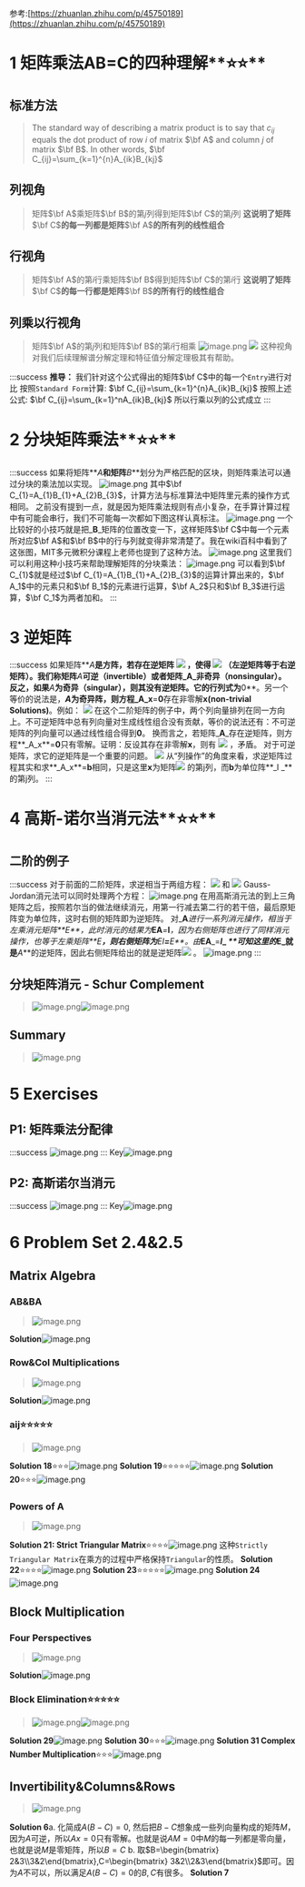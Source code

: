 参考:[https://zhuanlan.zhihu.com/p/45750189](https://zhuanlan.zhihu.com/p/45750189)
# 1 矩阵乘法AB=C的四种理解**⭐⭐**
## 标准方法
>  The standard way of describing a matrix product is to say that $c_{ij}$ equals the dot product of row $i$ of matrix $\bf A$ and column $j$ of matrix $\bf B$. In other words,  $\bf C_{ij}=\sum_{k=1}^{n}A_{ik}B_{kj}$ 


## 列视角
> 矩阵$\bf A$乘矩阵$\bf B$的第$j$列得到矩阵$\bf C$的第$j$列
> **这说明了矩阵**$\bf C$**的每一列都是矩阵**$\bf A$**的所有列的线性组合**


## 行视角
> 矩阵$\bf A$的第$i$行乘矩阵$\bf B$得到矩阵$\bf C$的第$i$行
> **这说明了矩阵**$\bf C$**的每一行都是矩阵**$\bf B$**的所有行的线性组合**


## 列乘以行视角
> 矩阵$\bf A$的第$j$列和矩阵$\bf B$的第$i$行相乘
> ![image.png](./1.4_矩阵乘法和矩阵的逆.assets/20230302_2033133894.png)
> ![](./1.4_矩阵乘法和矩阵的逆.assets/20230302_2033136627.png)
> 这种视角对我们后续理解谱分解定理和特征值分解定理极其有帮助。

:::success
**推导：**
我们针对这个公式得出的矩阵$\bf C$中的每一个`Entry`进行对比
按照`Standard Form`计算: $\bf C_{ij}=\sum_{k=1}^{n}A_{ik}B_{kj}$
按照上述公式: $\bf C_{ij}=\sum_{k=1}^nA_{ik}B_{kj}$
所以行乘以列的公式成立
:::


# 2 分块矩阵乘法**⭐⭐**
:::success
如果将矩阵**_A_**和矩阵**_B_**划分为严格匹配的区块，则矩阵乘法可以通过分块的乘法加以实现。
![image.png](./1.4_矩阵乘法和矩阵的逆.assets/20230302_2033133210.png)
其中$\bf C_{1}=A_{1}B_{1}+A_{2}B_{3}$，计算方法与标准算法中矩阵里元素的操作方式相同。
之前没有提到一点，就是因为矩阵乘法规则有点小复杂，在手算计算过程中有可能会串行，我们不可能每一次都如下图这样认真标注。
![image.png](./1.4_矩阵乘法和矩阵的逆.assets/20230302_2033133846.png)
一个比较好的小技巧就是把_**B**_矩阵的位置改变一下，这样矩阵$\bf C$中每一个元素所对应$\bf A$和$\bf B$中的行与列就变得非常清楚了。我在wiki百科中看到了这张图，MIT多元微积分课程上老师也提到了这种方法。
![image.png](./1.4_矩阵乘法和矩阵的逆.assets/20230302_2033141353.png)
这里我们可以利用这种小技巧来帮助理解矩阵的分块乘法：
![image.png](./1.4_矩阵乘法和矩阵的逆.assets/20230302_2033147985.png)
可以看到$\bf C_{1}$就是经过$\bf C_{1}=A_{1}B_{1}+A_{2}B_{3}$的运算计算出来的，$\bf A_1$中的元素只和$\bf B_1$的元素进行运算，$\bf A_2$只和$\bf B_3$进行运算，$\bf C_1$为两者加和。
:::

# 3 逆矩阵
:::success
如果矩阵**_A_**是方阵，若存在逆矩阵 ![](./1.4_矩阵乘法和矩阵的逆.assets/20230302_2033148384.png) ，使得 ![](./1.4_矩阵乘法和矩阵的逆.assets/20230302_2033145027.png) （左逆矩阵等于右逆矩阵）。我们称矩阵**_A_**可逆（invertible）或者矩阵_**A**_非奇异（nonsingular）。
反之，如果**_A_**为奇异（singular），则其没有逆矩阵。它的行列式为**0**。另一个等价的说法是，**_A_**为奇异阵，则方程**_A_x**=**0**存在非零解**x(non-trivial Solutions)**。例如：
![](./1.4_矩阵乘法和矩阵的逆.assets/20230302_2033143133.png)
在这个二阶矩阵的例子中，两个列向量排列在同一方向上。不可逆矩阵中总有列向量对生成线性组合没有贡献，等价的说法还有：不可逆矩阵的列向量可以通过线性组合得到**0**。
换而言之，若矩阵_**A**_存在逆矩阵，则方程**_A_x**=**0**只有零解。证明：反设其存在非零解**x**，则有 ![](./1.4_矩阵乘法和矩阵的逆.assets/20230302_2033148159.png) ，矛盾。
对于可逆矩阵，求它的逆矩阵是一个重要的问题。
![](./1.4_矩阵乘法和矩阵的逆.assets/20230302_2033144855.png)
从“列操作”的角度来看，求逆矩阵过程其实和求**_A_x**=**b**相同，只是这里**x**为矩阵![](./1.4_矩阵乘法和矩阵的逆.assets/20230302_2033149392.png) 的第j列，而**b**为单位阵**_I _**的第j列。
:::

# 4 高斯-诺尔当消元法**⭐⭐**
## 二阶的例子
:::success
对于前面的二阶矩阵，求逆相当于两组方程：
![](./1.4_矩阵乘法和矩阵的逆.assets/20230302_2033147394.png) 和 ![](./1.4_矩阵乘法和矩阵的逆.assets/20230302_2033143072.png)
Gauss-Jordan消元法可以同时处理两个方程：
![image.png](./1.4_矩阵乘法和矩阵的逆.assets/20230302_2033151503.png)
在用高斯消元法的到上三角矩阵之后，按照若尔当的做法继续消元，用第一行减去第二行的若干倍，最后原矩阵变为单位阵，这时右侧的矩阵即为逆矩阵。
对_**A**_进行一系列消元操作，相当于左乘消元矩阵**_E_**，此时消元的结果为_**EA**_=_**I**_，因为右侧矩阵也进行了同样消元操作，也等于左乘矩阵**_E_**，则右侧矩阵为**_EI_**=**_E_**。由_**EA**_=**_I__ _**可知这里的_**E**_就是**_A_**的逆矩阵，因此右侧矩阵给出的就是逆矩阵![](./1.4_矩阵乘法和矩阵的逆.assets/20230302_2033153077.png) 。
![image.png](./1.4_矩阵乘法和矩阵的逆.assets/20230302_2033151075.png)
:::


## 分块矩阵消元 - Schur Complement
> ![image.png](./1.4_矩阵乘法和矩阵的逆.assets/20230302_2033156765.png)![image.png](./1.4_矩阵乘法和矩阵的逆.assets/20230302_2033158223.png)



## Summary
> ![image.png](./1.4_矩阵乘法和矩阵的逆.assets/20230302_2033155395.png)



# 5 Exercises
## P1: 矩阵乘法分配律
:::success
![image.png](./1.4_矩阵乘法和矩阵的逆.assets/20230302_2033163130.png)
:::
Key![image.png](./1.4_矩阵乘法和矩阵的逆.assets/20230302_2033169366.png)


## P2: 高斯诺尔当消元
:::success
![image.png](./1.4_矩阵乘法和矩阵的逆.assets/20230302_2033162176.png)
:::
Key![image.png](./1.4_矩阵乘法和矩阵的逆.assets/20230302_2033167945.png)

# 6 Problem Set 2.4&2.5
## Matrix Algebra
### AB&BA
> ![image.png](./1.4_矩阵乘法和矩阵的逆.assets/20230302_2033165687.png)

**Solution**![image.png](./1.4_矩阵乘法和矩阵的逆.assets/20230302_2033161757.png)


### Row&Col Multiplications
> ![image.png](./1.4_矩阵乘法和矩阵的逆.assets/20230302_2033166824.png)

**Solution**![image.png](./1.4_矩阵乘法和矩阵的逆.assets/20230302_2033164490.png)


### aij⭐⭐⭐⭐⭐
> ![image.png](./1.4_矩阵乘法和矩阵的逆.assets/20230302_2033165420.png)

**Solution 18**⭐⭐⭐![image.png](./1.4_矩阵乘法和矩阵的逆.assets/20230302_2033175709.png)
**Solution 19**⭐⭐⭐⭐⭐![image.png](./1.4_矩阵乘法和矩阵的逆.assets/20230302_2033176315.png)
**Solution 20**⭐⭐⭐![image.png](./1.4_矩阵乘法和矩阵的逆.assets/20230302_2033179357.png)


### Powers of A
> ![image.png](./1.4_矩阵乘法和矩阵的逆.assets/20230302_2033179428.png)

**Solution 21: Strict Triangular Matrix**⭐⭐⭐⭐![image.png](./1.4_矩阵乘法和矩阵的逆.assets/20230302_2033173007.png)
这种`Strictly Triangular Matrix`在乘方的过程中严格保持`Triangular`的性质。
**Solution 22**⭐⭐⭐⭐![image.png](./1.4_矩阵乘法和矩阵的逆.assets/20230302_2033174728.png)
**Solution 23**⭐⭐⭐⭐⭐![image.png](./1.4_矩阵乘法和矩阵的逆.assets/20230302_2033171941.png)
**Solution 24**![image.png](./1.4_矩阵乘法和矩阵的逆.assets/20230302_2033172403.png)


## Block Multiplication
### Four Perspectives
> ![image.png](./1.4_矩阵乘法和矩阵的逆.assets/20230302_2033186787.png)

**Solution**![image.png](./1.4_矩阵乘法和矩阵的逆.assets/20230302_2033188945.png)



### Block Elimination⭐⭐⭐⭐⭐
> ![image.png](./1.4_矩阵乘法和矩阵的逆.assets/20230302_2033184436.png)![image.png](./1.4_矩阵乘法和矩阵的逆.assets/20230302_2033187417.png)

**Solution 29**![image.png](./1.4_矩阵乘法和矩阵的逆.assets/20230302_2033187442.png)
**Solution 30**⭐⭐⭐![image.png](./1.4_矩阵乘法和矩阵的逆.assets/20230302_2033185071.png)
**Solution 31 Complex Number Multiplication**⭐⭐⭐![image.png](./1.4_矩阵乘法和矩阵的逆.assets/20230302_2033185948.png)


## Invertibility&Columns&Rows
> ![image.png](./1.4_矩阵乘法和矩阵的逆.assets/20230302_2033183939.png)

**Solution 6**a. 化简成$A(B-C)=0$, 然后把$B-C$想象成一些列向量构成的矩阵$M$，因为$A$可逆，所以$Ax=0$只有零解。也就是说$AM=0$中$M$的每一列都是零向量，也就是说$M$是零矩阵，所以$B=C$
b. 取$B=\begin{bmatrix} 2&3\\3&2\end{bmatrix},C=\begin{bmatrix} 3&2\\2&3\end{bmatrix}$即可。因为$A$不可以，所以满足$A(B-C)=0$的$B,C$有很多。
**Solution 7**
